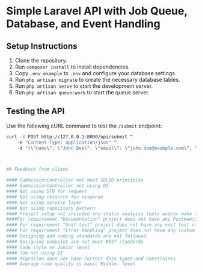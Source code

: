 # Simple Laravel API with Job Queue, Database, and Event Handling

## Setup Instructions

1. Clone the repository.
2. Run `composer install` to install dependencies.
3. Copy `.env.example` to `.env` and configure your database settings.
4. Run `php artisan migrate` to create the necessary database tables.
5. Run `php artisan serve` to start the development server.
5. Run `php artisan queue:work` to start the queue server.

## Testing the API

Use the following cURL command to test the `/submit` endpoint:

```sh
curl -X POST http://127.0.0.1:8000/api/submit ^
    -H "Content-Type: application/json" ^
    -d "{\"name\": \"John Doe\", \"email\": \"john.doe@example.com\", \"message\": \"This is a test message.\"}"



## Feedback from client

#### SubmissionController not meet SOLID principles
#### SubmissionController not using DI
#### Not using DTO for request
#### Not using resource for response
#### Not using service layer
#### Not using repository pattern
#### Project setup not included any static analysis tools and/or make commands
####For requirement "Documentation" project does not have any Postman/Swagger setup
#### For requirement "Unit test" project does not have any unit test cases
#### For requirement "Error Handling" project does not have any custom error handling and render handling
#### Designing and coding standards are not followed
#### Designing endpoint are not meet REST standards
#### Code style on Junior level
#### Job not using DI
#### Migration does not have correct data types and constraints
#### Average code quality is basic Middle- level